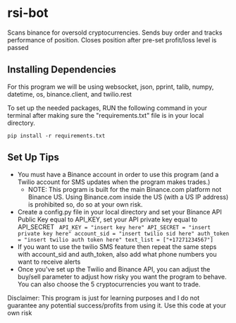 # rsi-bot
Scans binance for oversold cryptocurrencies. Sends buy order and tracks performance of position. Closes position after pre-set profit/loss level is passed

## Installing Dependencies
For this program we will be using websocket, json, pprint, talib, numpy, datetime, os, binance.client, and twilio.rest

To set up the needed packages, RUN the following command in your terminal after making sure the "requirements.txt" file is in your local directory. 

`pip install -r requirements.txt`

## Set Up Tips

- You must have a Binance account in order to use this program (and a Twilio account for SMS updates when the program makes trades.) 
  - NOTE: This program is built for the main Binance.com platform not Binance US. Using Binance.com inside the US (with a US IP address) is prohibited so, do so at your own risk. 
- Create a config.py file in your local directory and set your Binance API Public Key equal to API_KEY, set your API private key equal to API_SECRET
`
API_KEY = "insert key here"
API_SECRET = "insert private key here"
account_sid = "insert twilio sid here"
auth_token = "insert twilio auth token here"
text_list = ["+17271234567"]`
- If you want to use the twilio SMS feature then repeat the same steps with account_sid and auth_token, also add what phone numbers you want to receive alerts
- Once you've set up the Twilio and Binance API, you can adjust the buy/sell parameter to adjust how risky you want the program to behave. You can also choose the 5 cryptocurrencies you want to trade. 




Disclaimer: This program is just for learning purposes and I do not guarantee any potential success/profits from using it. Use this code at your own risk
